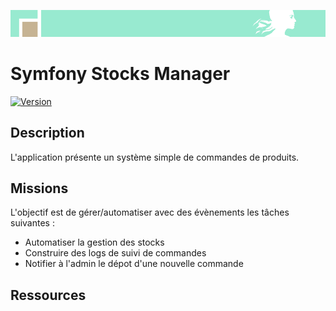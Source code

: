 ![separe](https://github.com/studoo-app/.github/blob/main/profile/studoo-banner-logo.png)
# Symfony Stocks Manager
[![Version](https://img.shields.io/badge/Version-1.0.0-blue)]()

## Description

L'application présente un système simple de commandes de produits.

## Missions

L'objectif est de gérer/automatiser avec des évènements les tâches suivantes :
 - Automatiser la gestion des stocks
 - Construire des logs de suivi de commandes
 - Notifier à l'admin le dépot d'une nouvelle commande

## Ressources